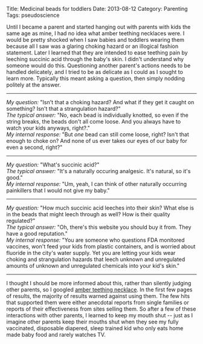 Title: Medicinal beads for toddlers
Date: 2013-08-12
Category: Parenting
Tags: pseudoscience

Until I became a parent and started hanging out with parents with kids the same age as mine, I had no idea what amber teething necklaces were.  I would be pretty shocked when I saw babies and toddlers wearing them because all I saw was a glaring choking hazard or an illogical fashion statement. Later I learned that they are intended to ease teething pain by leeching succinic acid through the baby's skin. I didn't understand why someone would do this. Questioning another parent's actions needs to be handled delicately, and I tried to be as delicate as I could as I sought to learn more. Typically this meant asking a question, then simply nodding politely at the answer.

---

*My question:* "Isn't that a choking hazard? And what if they get it caught on something? Isn't that a strangulation hazard?" <br>
*The typical answer:* "No, each bead is individually knotted, so even if the string breaks, the beads don't all come loose. And you always have to watch your kids anyways, right?." <br>
*My internal response:* "But *one* bead can still come loose, right? Isn't that enough to choke on? And none of us ever takes our eyes of our baby for even a second, right?" <br>

---

*My question:* "What's succinic acid?" <br>
*The typical answer:* "It's a naturally occuring analgesic.  It's natural, so it's good." <br>
*My internal response:* "Um, yeah, I can think of other naturally occurring painkillers that I would not give my baby." <br>

---

*My question:* "How much succinic acid leeches into their skin?  What else is in the beads that might leech through as well?  How is their quality regulated?" <br>
*The typical answer:* "Oh, there's this website you should buy it from. They have a good reputation." <br>
*My internal response:* "You are someone who questions FDA monitored vaccines, won't feed your kids from plastic containers, and is worried about fluoride in the city's water supply. Yet you are letting your kids wear choking and strangulation hazards that leech unknown and unregulated amounts of unknown and unregulated chemicals into your kid's skin." <br>

---

I thought I should be more informed about this, rather than silently judging other parents, so I googled [amber teething necklace](https://www.google.com/search?q=amber+teething+necklace).  In the first few pages of results, the majority of results warned against using them.  The few hits that supported them were either anecdotal reports from single families or reports of their effectiveness from sites selling them. So after a few of these interactions with other parents, I learned to keep my mouth shut -- just as I imagine other parents keep their mouths shut when they see my fully vaccinated, disposable diapered, sleep trained kid who only eats home made baby food and rarely watches TV.
